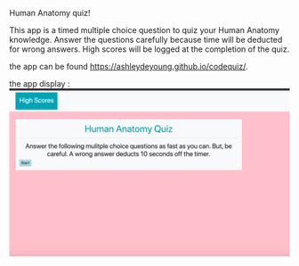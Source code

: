 Human Anatomy quiz!

This app is a timed multiple choice question to quiz your Human Anatomy knowledge. Answer the questions carefully because time will be deducted for wrong answers. High scores will be logged at the completion of the quiz.

the app can be found https://ashleydeyoung.github.io/codequiz/.

the app display : 
![Anatomy quiz](./codequiz.png)